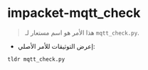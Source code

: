 # impacket-mqtt_check

> هذا الأمر هو اسم مستعار لـ `mqtt_check.py`.

- إعرض التوثيقات للأمر الأصلي:

`tldr mqtt_check.py`
